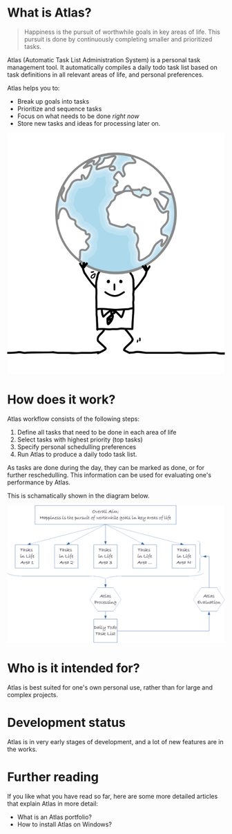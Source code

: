 # What is Atlas?

> Happiness is the pursuit of worthwhile goals in key areas of life.
> This pursuit is done by continuously completing smaller and prioritized tasks.

Atlas (Automatic Task List Administration System) is a personal task management tool. It automatically compiles a daily todo task list based on task definitions in all relevant areas of life, and personal preferences.

Atlas helps you to:

* Break up goals into tasks
* Prioritize and sequence tasks
* Focus on what needs to be done _right now_
* Store new tasks and ideas for processing later on.
 
![docs/images/1375061_width_x_height_226x250.png](docs/images/1375061_width_x_height_677x750.png)

# How does it work?

Atlas workflow consists of the following steps:

1. Define all tasks that need to be done in each area of life
2. Select tasks with highest priority (top tasks) 
3. Specify personal schedulling preferences
4. Run Atlas to produce a daily todo task list.

As tasks are done during the day, they can be marked as done, or for further reschedulling. This information can be used for evaluating one's performance by Atlas.

This is schamatically shown in the diagram below.

![docs/images/flowchart.png](docs/images/flowchart.png)

# Who is it intended for?

Atlas is best suited for one's own personal use, rather than for large and complex projects.

# Development status

Atlas is in very early stages of development, and a lot of new features are in the works.

# Further reading

If you like what you have read so far, here are some more detailed articles that explain Atlas in more detail:

* What is an Atlas portfolio?
* How to install Atlas on Windows?
